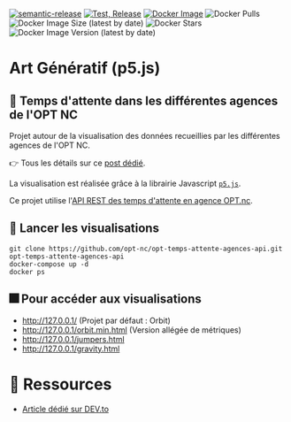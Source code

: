 [![semantic-release](https://img.shields.io/badge/%20%20%F0%9F%93%A6%F0%9F%9A%80-semantic--release-e10079.svg)](https://github.com/semantic-release/semantic-release)
[![Test, Release](https://github.com/opt-nc/generative-art-temps-attente/actions/workflows/release-publish.yml/badge.svg)](https://github.com/opt-nc/generative-art-temps-attente/actions/workflows/test-release.yml)
[![Docker Image](https://img.shields.io/badge/docker-homepage-blue)](https://hub.docker.com/r/optnc/generative-art-temps-attente)
![Docker Pulls](https://img.shields.io/docker/pulls/optnc/generative-art-temps-attente)
![Docker Image Size (latest by date)](https://img.shields.io/docker/image-size/optnc/generative-art-temps-attente/latest)
![Docker Stars](https://img.shields.io/docker/stars/optnc/generative-art-temps-attente)
![Docker Image Version (latest by date)](https://img.shields.io/docker/v/optnc/generative-art-temps-attente/latest)

# Art Génératif (p5.js)

## :speech_balloon: Temps d'attente dans les différentes agences de l'OPT NC

Projet autour de la visualisation des données recueillies par les différentes agences de l'OPT NC.

👉 Tous les détails sur ce [post dédié](https://dev.to/optnc/from-waiting-time-metrics-to-generative-art-2d6d).

La visualisation est réalisée grâce à la librairie Javascript [`p5.js`](https://p5js.org/).

Ce projet utilise l'[API REST des temps d'attente en agence OPT.nc](https://github.com/opt-nc/opt-temps-attente-agences-api).

## :rocket: Lancer les visualisations

```shell
git clone https://github.com/opt-nc/opt-temps-attente-agences-api.git
opt-temps-attente-agences-api
docker-compose up -d
docker ps
```

## :fireworks: Pour accéder aux visualisations

- <http://127.0.0.1/> (Projet par défaut : Orbit)
- <http://127.0.0.1/orbit.min.html> (Version allégée de métriques)
- <http://127.0.0.1/jumpers.html>
- <http://127.0.0.1/gravity.html>

# 🔖 Ressources

- [Article dédié sur DEV.to](https://dev.to/optnc/from-waiting-time-metrics-to-generative-art-2d6d)
